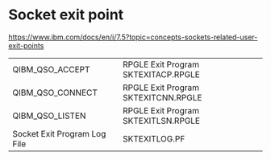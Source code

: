 # Socket exit point 
https://www.ibm.com/docs/en/i/7.5?topic=concepts-sockets-related-user-exit-points

<table>
  <tr><td>QIBM_QSO_ACCEPT  </td><td>RPGLE Exit Program SKTEXITACP.RPGLE</td></tr>
  <tr><td>QIBM_QSO_CONNECT </td><td>RPGLE Exit Program SKTEXITCNN.RPGLE</td></tr>
  <tr><td>QIBM_QSO_LISTEN  </td><td>RPGLE Exit Program SKTEXITLSN.RPGLE</td></tr>
  <tr><td>Socket Exit Program Log File</td><td>SKTEXITLOG.PF</td></tr>
</table>
